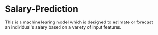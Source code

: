 # Salary-Prediction
This is a machine learing model which is designed to estimate or forecast an individual's salary based on a variety of input features.
